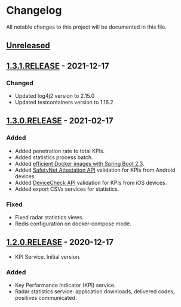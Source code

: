# Changelog

All notable changes to this project will be documented in this file. 

## [Unreleased]

## [1.3.1.RELEASE] - 2021-12-17

### Changed

- Updated log4j2 version to 2.15.0
- Updated testcontainers version to 1.16.2

## [1.3.0.RELEASE] - 2021-02-17

### Added

- Added penetration rate to total KPIs.
- Added statistics process batch.
- Added [efficient Docker images with Spring Boot 2.3](https://spring.io/blog/2020/08/14/creating-efficient-docker-images-with-spring-boot-2-3).
- Added [SafetyNet Attestation API](https://developer.android.com/training/safetynet) validation for KPIs from Android devices.
- Added [DeviceCheck API](https://developer.apple.com/documentation/devicecheck) validation for KPIs from iOS devices.
- Added export CSVs services for statistics.

### Fixed

- Fixed radar statistics views.
- Redis configuration on docker-compose mode.

## [1.2.0.RELEASE] - 2020-12-17

* KPI Service. Initial version.

### Added

- Key Performance Indicator (KPI) service.
- Radar statistics service: application downloads, delivered codes, positives communicated.

[Unreleased]: https://github.com/RadarCOVID/radar-covid-backend-kpi-server/compare/1.3.1.RELEASE...develop
[1.3.1.RELEASE]: https://github.com/RadarCOVID/radar-covid-backend-kpi-server/compare/1.3.0.RELEASE...1.3.1.RELEASE
[1.3.0.RELEASE]: https://github.com/RadarCOVID/radar-covid-backend-kpi-server/compare/1.2.0.RELEASE...1.3.0.RELEASE
[1.2.0.RELEASE]: https://github.com/RadarCOVID/radar-covid-backend-kpi-server/releases/tag/1.2.0.RELEASE